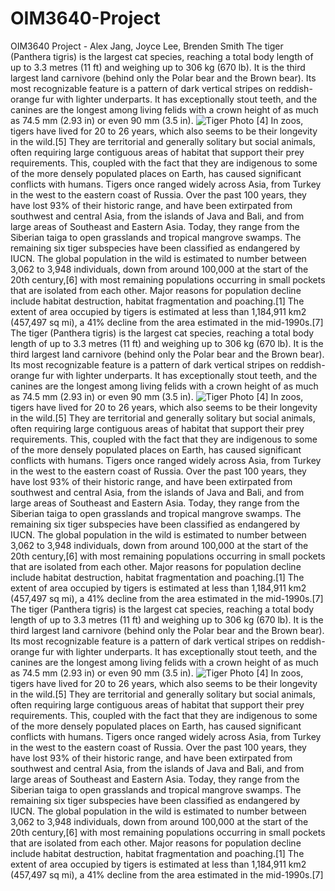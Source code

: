 # OIM3640-Project
OIM3640 Project - Alex Jang, Joyce Lee, Brenden Smith
  The tiger (Panthera tigris) is the largest cat species, reaching a total
      body length of up to 3.3 metres (11 ft) and weighing up to 306 kg (670
      lb). It is the third largest land carnivore (behind only the Polar bear
      and the Brown bear). Its most recognizable feature is a pattern of dark
      vertical stripes on reddish-orange fur with lighter underparts. It has
      exceptionally stout teeth, and the canines are the longest among living
      felids with a crown height of as much as 74.5 mm (2.93 in) or even 90 mm
      (3.5 in). <img src="images/tiger1.jpg" alt="Tiger Photo" /> [4] In zoos,
      tigers have lived for 20 to 26 years, which also seems to be their
      longevity in the wild.[5] They are territorial and generally solitary but
      social animals, often requiring large contiguous areas of habitat that
      support their prey requirements. This, coupled with the fact that they are
      indigenous to some of the more densely populated places on Earth, has
      caused significant conflicts with humans. Tigers once ranged widely across
      Asia, from Turkey in the west to the eastern coast of Russia. Over the
      past 100 years, they have lost 93% of their historic range, and have been
      extirpated from southwest and central Asia, from the islands of Java and
      Bali, and from large areas of Southeast and Eastern Asia. Today, they
      range from the Siberian taiga to open grasslands and tropical mangrove
      swamps. The remaining six tiger subspecies have been classified as
      endangered by IUCN. The global population in the wild is estimated to
      number between 3,062 to 3,948 individuals, down from around 100,000 at the
      start of the 20th century,[6] with most remaining populations occurring in
      small pockets that are isolated from each other. Major reasons for
      population decline include habitat destruction, habitat fragmentation and
      poaching.[1] The extent of area occupied by tigers is estimated at less
      than 1,184,911 km2 (457,497 sq mi), a 41% decline from the area estimated
      in the mid-1990s.[7]
        The tiger (Panthera tigris) is the largest cat species, reaching a total
      body length of up to 3.3 metres (11 ft) and weighing up to 306 kg (670
      lb). It is the third largest land carnivore (behind only the Polar bear
      and the Brown bear). Its most recognizable feature is a pattern of dark
      vertical stripes on reddish-orange fur with lighter underparts. It has
      exceptionally stout teeth, and the canines are the longest among living
      felids with a crown height of as much as 74.5 mm (2.93 in) or even 90 mm
      (3.5 in). <img src="images/tiger1.jpg" alt="Tiger Photo" /> [4] In zoos,
      tigers have lived for 20 to 26 years, which also seems to be their
      longevity in the wild.[5] They are territorial and generally solitary but
      social animals, often requiring large contiguous areas of habitat that
      support their prey requirements. This, coupled with the fact that they are
      indigenous to some of the more densely populated places on Earth, has
      caused significant conflicts with humans. Tigers once ranged widely across
      Asia, from Turkey in the west to the eastern coast of Russia. Over the
      past 100 years, they have lost 93% of their historic range, and have been
      extirpated from southwest and central Asia, from the islands of Java and
      Bali, and from large areas of Southeast and Eastern Asia. Today, they
      range from the Siberian taiga to open grasslands and tropical mangrove
      swamps. The remaining six tiger subspecies have been classified as
      endangered by IUCN. The global population in the wild is estimated to
      number between 3,062 to 3,948 individuals, down from around 100,000 at the
      start of the 20th century,[6] with most remaining populations occurring in
      small pockets that are isolated from each other. Major reasons for
      population decline include habitat destruction, habitat fragmentation and
      poaching.[1] The extent of area occupied by tigers is estimated at less
      than 1,184,911 km2 (457,497 sq mi), a 41% decline from the area estimated
      in the mid-1990s.[7]  The tiger (Panthera tigris) is the largest cat species, reaching a total
      body length of up to 3.3 metres (11 ft) and weighing up to 306 kg (670
      lb). It is the third largest land carnivore (behind only the Polar bear
      and the Brown bear). Its most recognizable feature is a pattern of dark
      vertical stripes on reddish-orange fur with lighter underparts. It has
      exceptionally stout teeth, and the canines are the longest among living
      felids with a crown height of as much as 74.5 mm (2.93 in) or even 90 mm
      (3.5 in). <img src="images/tiger1.jpg" alt="Tiger Photo" /> [4] In zoos,
      tigers have lived for 20 to 26 years, which also seems to be their
      longevity in the wild.[5] They are territorial and generally solitary but
      social animals, often requiring large contiguous areas of habitat that
      support their prey requirements. This, coupled with the fact that they are
      indigenous to some of the more densely populated places on Earth, has
      caused significant conflicts with humans. Tigers once ranged widely across
      Asia, from Turkey in the west to the eastern coast of Russia. Over the
      past 100 years, they have lost 93% of their historic range, and have been
      extirpated from southwest and central Asia, from the islands of Java and
      Bali, and from large areas of Southeast and Eastern Asia. Today, they
      range from the Siberian taiga to open grasslands and tropical mangrove
      swamps. The remaining six tiger subspecies have been classified as
      endangered by IUCN. The global population in the wild is estimated to
      number between 3,062 to 3,948 individuals, down from around 100,000 at the
      start of the 20th century,[6] with most remaining populations occurring in
      small pockets that are isolated from each other. Major reasons for
      population decline include habitat destruction, habitat fragmentation and
      poaching.[1] The extent of area occupied by tigers is estimated at less
      than 1,184,911 km2 (457,497 sq mi), a 41% decline from the area estimated
      in the mid-1990s.[7]